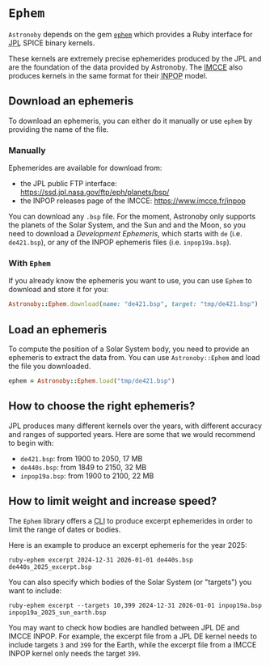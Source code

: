 # `Ephem`

`Astronoby` depends on the gem [`ephem`] which provides a Ruby interface for
<abbr title="Jet Propulsion Laboratory">JPL</abbr> SPICE binary kernels.

These kernels are extremely precise ephemerides produced by the JPL and are the
foundation of the data provided by Astronoby. The [IMCCE] also produces
kernels in the same format for their
<abbr title="Intégrateur numérique planétaire de l'Observatoire de Paris">INPOP</abbr>
model.

## Download an ephemeris

To download an ephemeris, you can either do it manually or use `ephem` by
providing the name of the file.

### Manually

Ephemerides are available for download from:
* the JPL public FTP interface: https://ssd.jpl.nasa.gov/ftp/eph/planets/bsp/
* the INPOP releases page of the IMCCE: https://www.imcce.fr/inpop

You can download any `.bsp` file. For the moment, Astronoby only supports the
planets of the Solar System, and the Sun and and the Moon, so you need to
download a _Development Ephemeris_, which starts with `de` (i.e. `de421.bsp`),
or any of the INPOP ephemeris files (i.e. `inpop19a.bsp`).

### With `Ephem`

If you already know the ephemeris you want to use, you can use `Ephem` to
download and store it for you:

```rb
Astronoby::Ephem.download(name: "de421.bsp", target: "tmp/de421.bsp")
```

## Load an ephemeris

To compute the position of a Solar System body, you need to provide an ephemeris
to extract the data from. You can use `Astronoby::Ephem` and load the file you
downloaded.

```rb
ephem = Astronoby::Ephem.load("tmp/de421.bsp")
```

## How to choose the right ephemeris?

JPL produces many different kernels over the years, with different accuracy and
ranges of supported years. Here are some that we would recommend to begin with:
- `de421.bsp`: from 1900 to 2050, 17 MB
- `de440s.bsp`: from 1849 to 2150, 32 MB
- `inpop19a.bsp`: from 1900 to 2100, 22 MB

## How to limit weight and increase speed?

The `Ephem` library offers a <abbr title="Command-Line Interface">CLI</abbr> to
produce excerpt ephemerides in order to limit the range of dates or bodies.

Here is an example to produce an excerpt ephemeris for the year 2025:

```
ruby-ephem excerpt 2024-12-31 2026-01-01 de440s.bsp de440s_2025_excerpt.bsp
```

You can also specify which bodies of the Solar System (or "targets") you want to
include:

```
ruby-ephem excerpt --targets 10,399 2024-12-31 2026-01-01 inpop19a.bsp inpop19a_2025_sun_earth.bsp
```

You may want to check how bodies are handled between JPL DE and IMCCE INPOP. For
example, the excerpt file from a JPL DE kernel needs to include targets `3` and
`399` for the Earth, while the excerpt file from a IMCCE INPOP kernel only needs
the target `399`.

[`ephem`]: https://github.com/rhannequin/ruby-ephem
[IMCCE]: https://www.imcce.fr
